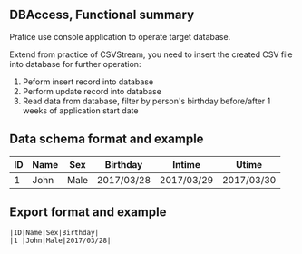 ## DBAccess, Functional summary
Pratice use console application to operate target database.

Extend from practice of CSVStream, you need  to insert the created CSV file into database for further operation:
1. Peform insert record into database
1. Perform update record into database
1. Read data from database, filter by person's birthday before/after 1 weeks of application start date

## Data schema format and example
| ID | Name | Sex | Birthday | Intime | Utime |
| ------ | ------ | ------- | ------- | ----- | ---- |
| 1 | John | Male | 2017/03/28 | 2017/03/29 | 2017/03/30 |

## Export format and example
```
|ID|Name|Sex|Birthday|
|1 |John|Male|2017/03/28|
```
